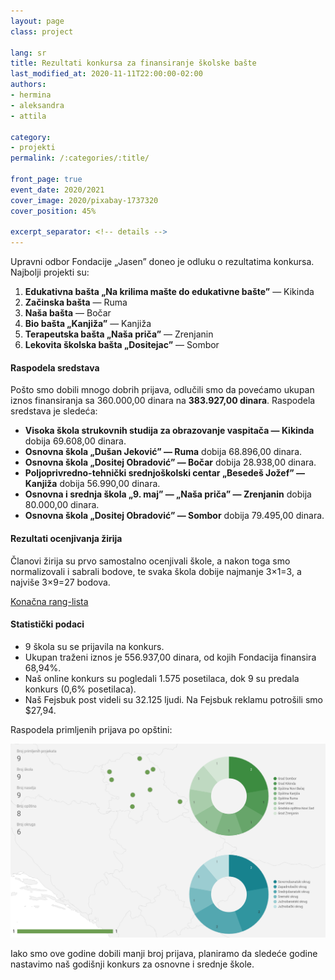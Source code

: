 ```yaml
---
layout: page
class: project

lang: sr
title: Rezultati konkursa za finansiranje školske bašte
last_modified_at: 2020-11-11T22:00:00-02:00
authors:
- hermina
- aleksandra
- attila

category:
- projekti
permalink: /:categories/:title/

front_page: true
event_date: 2020/2021
cover_image: 2020/pixabay-1737320
cover_position: 45%

excerpt_separator: <!-- details -->
---
```


Upravni odbor Fondacije „Jasen” doneo je odluku o rezultatima konkursa.
Najbolji projekti su:

1. **Edukativna bašta „Na krilima mašte do edukativne bašte”** — Kikinda
1. **Začinska bašta** — Ruma
2. **Naša bašta** — Bočar
3. **Bio bašta „Kanjiža”** — Kanjiža
4. **Terapeutska bašta „Naša priča”** — Zrenjanin
5. **Lekovita školska bašta „Dositejac”** — Sombor

<!-- details -->

#### Raspodela sredstava

Pošto smo dobili mnogo dobrih prijava, odlučili smo da povećamo ukupan iznos
finansiranja sa 360.000,00 dinara na **383.927,00 dinara**. Raspodela sredstava
je sledeća:

* **Visoka škola strukovnih studija za obrazovanje vaspitača — Kikinda** dobija
  69.608,00 dinara.
* **Osnovna škola „Dušan Jeković” — Ruma** dobija 68.896,00 dinara.
* **Osnovna škola „Dositej Obradović” — Bočar** dobija 28.938,00 dinara.
* **Poljoprivredno-tehnički srednjoškolski centar „Besedeš Jožef” — Kanjiža**
  dobija 56.990,00 dinara.
* **Osnovna i srednja škola „9. maj” — „Naša priča” — Zrenjanin** dobija
  80.000,00 dinara.
* **Osnovna škola „Dositej Obradović” — Sombor** dobija 79.495,00 dinara.

#### Rezultati ocenjivanja žirija

Članovi žirija su prvo samostalno ocenjivali škole, a nakon toga smo
normalizovali i sabrali bodove, te svaka škola dobije najmanje 3×1=3, a najviše
3×9=27 bodova.

[Konačna rang-lista](https://datastudio.google.com/s/ts5SjNW3JRM)

#### Statistički podaci

* 9 škola su se prijavila na konkurs.
* Ukupan traženi iznos je 556.937,00 dinara, od kojih Fondacija finansira
  68,94%.
* Naš online konkurs su pogledali 1.575 posetilaca, dok 9 su predala konkurs
  (0,6% posetilaca).
* Naš Fejsbuk post videli su 32.125 ljudi. Na Fejsbuk reklamu potrošili smo
  $27,94.

Raspodela primljenih prijava po opštini:

<div class="center-align">
  <a href="https://datastudio.google.com/s/s8t0xwWCaHU"><img alt="Primljene prijave" src="/images/content/2020/rezultati-konkursa-za-finansiranje-skolske-baste.png"></a>
</div>

Iako smo ove godine dobili manji broj prijava, planiramo da sledeće godine
nastavimo naš godišnji konkurs za osnovne i srednje škole.
